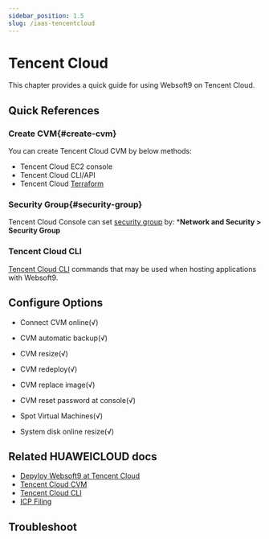 ```yaml
---
sidebar_position: 1.5
slug: /iaas-tencentcloud
---
```


# Tencent Cloud

This chapter provides a quick guide for using Websoft9 on Tencent Cloud.  

## Quick References

### Create CVM{#create-cvm}

You can create Tencent Cloud CVM by below methods: 

- Tencent Cloud EC2 console
- Tencent Cloud CLI/API
- Tencent Cloud [Terraform](https://www.tencentcloud.com/products/tiat)

### Security Group{#security-group}

Tencent Cloud Console can set [security group](https://support.huaweicloud.com/intl/en-us/usermanual-ecs/en-us_topic_0140323157.html) by: ***Network and Security > Security Group**  


### Tencent Cloud CLI

 [Tencent Cloud CLI](https://www.tencentcloud.com/document/product/1013/33463) commands that may be used when hosting applications with Websoft9.  


## Configure Options

- Connect CVM online(√)

- CVM automatic backup(√)

- CVM resize(√)

- CVM redeploy(√)

- CVM replace image(√)

- CVM reset password at console(√)

- Spot Virtual Machines(√)

- System disk online resize(√)


## Related HUAWEICLOUD docs

- [Depyloy Websoft9 at Tencent Cloud](./install-tencentcloud)
- [Tencent Cloud CVM](https://www.tencentcloud.com/document/product/213)
- [Tencent Cloud CLI](https://www.tencentcloud.com/document/product/1013/33463)
- [ICP Filing](https://www.tencentcloud.com/document/product/363/46921)

## Troubleshoot